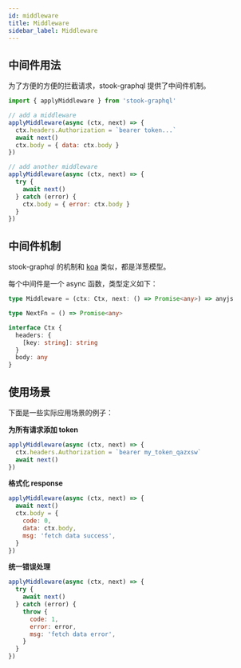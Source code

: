 ```yaml
---
id: middleware
title: Middleware
sidebar_label: Middleware
---
```


## 中间件用法

为了方便的方便的拦截请求，stook-graphql 提供了中间件机制。

```js
import { applyMiddleware } from 'stook-graphql'

// add a middleware
applyMiddleware(async (ctx, next) => {
  ctx.headers.Authorization = `bearer token...`
  await next()
  ctx.body = { data: ctx.body }
})

// add another middleware
applyMiddleware(async (ctx, next) => {
  try {
    await next()
  } catch (error) {
    ctx.body = { error: ctx.body }
  }
})
```

## 中间件机制

stook-graphql 的机制和 [koa](https://github.com/koajs/koa) 类似，都是洋葱模型。

每个中间件是一个 async 函数，类型定义如下：

```ts
type Middleware = (ctx: Ctx, next: () => Promise<any>) => anyjs

type NextFn = () => Promise<any>

interface Ctx {
  headers: {
    [key: string]: string
  }
  body: any
}
```

## 使用场景

下面是一些实际应用场景的例子：

**为所有请求添加 token**

```js
applyMiddleware(async (ctx, next) => {
  ctx.headers.Authorization = `bearer my_token_qazxsw`
  await next()
})
```

**格式化 response**

```js
applyMiddleware(async (ctx, next) => {
  await next()
  ctx.body = {
    code: 0,
    data: ctx.body,
    msg: 'fetch data success',
  }
})
```

**统一错误处理**

```js
applyMiddleware(async (ctx, next) => {
  try {
    await next()
  } catch (error) {
    throw {
      code: 1,
      error: error,
      msg: 'fetch data error',
    }
  }
})
```

